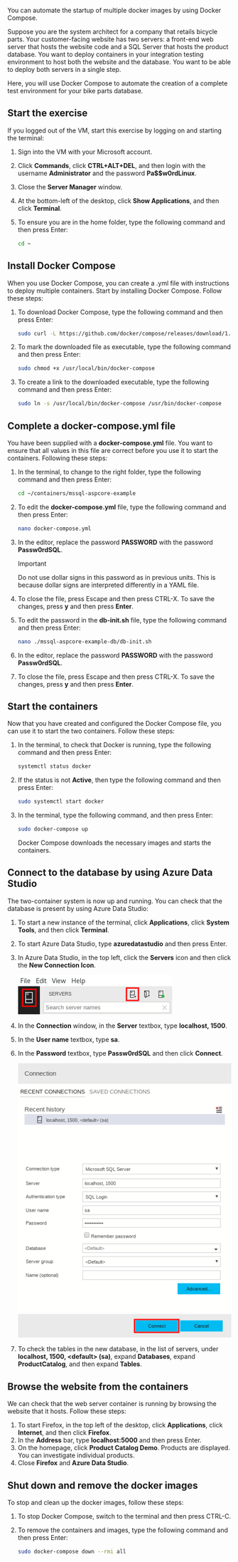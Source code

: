 You can automate the startup of multiple docker images by using Docker Compose.

Suppose you are the system architect for a company that retails bicycle parts. Your customer-facing website has two servers: a front-end web server that hosts the website code and a SQL Server that hosts the product database. You want to deploy containers in your integration testing environment to host both the website and the database. You want to be able to deploy both servers in a single step.

Here, you will use Docker Compose to automate the creation of a complete test environment for your bike parts database.

## Start the exercise

If you logged out of the VM, start this exercise by logging on and starting the terminal:

1. Sign into the VM with your Microsoft account.
1. Click **Commands**, click **CTRL+ALT+DEL**, and then login with the username **Administrator** and the password **Pa$$w0rdLinux**.
1. Close the **Server Manager** window.
1. At the bottom-left of the desktop, click **Show Applications**, and then click **Terminal**.
1. To ensure you are in the home folder, type the following command and then press Enter:

    ```bash
    cd ~
    ```

## Install Docker Compose

When you use Docker Compose, you can create a .yml file with instructions to deploy multiple containers. Start by installing Docker Compose. Follow these steps:

1. To download Docker Compose, type the following command and then press Enter:

    ```bash
    sudo curl -L https://github.com/docker/compose/releases/download/1.21.2/docker-compose-$(uname -s)-$(uname -m) -o /usr/local/bin/docker-compose
    ```

1. To mark the downloaded file as executable, type the following command and then press Enter:

    ```bash
    sudo chmod +x /usr/local/bin/docker-compose
    ```

1. To create a link to the downloaded executable, type the following command and then press Enter:

    ```bash
    sudo ln -s /usr/local/bin/docker-compose /usr/bin/docker-compose
    ```

## Complete a docker-compose.yml file

You have been supplied with a **docker-compose.yml** file. You want to ensure that all values in this file are correct before you use it to start the containers. Following these steps:

1. In the terminal, to change to the right folder, type the following command and then press Enter:

    ```bash
    cd ~/containers/mssql-aspcore-example
    ```

1. To edit the **docker-compose.yml** file, type the following command and then press Enter:

    ```bash
    nano docker-compose.yml
    ```

1. In the editor, replace the password **PASSWORD** with the password **Passw0rdSQL**.

    > [!IMPORTANT]
    > Do not use dollar signs in this password as in previous units. This is because dollar signs are interpreted differently in a YAML file.

1. To close the file, press Escape and then press CTRL-X. To save the changes, press **y** and then press **Enter**.
1. To edit the password in the **db-init.sh** file, type the following command and then press Enter:

    ```bash
    nano ./mssql-aspcore-example-db/db-init.sh
    ```

1. In the editor, replace the password **PASSWORD** with the password **Passw0rdSQL**.
1. To close the file, press Escape and then press CTRL-X. To save the changes, press **y** and then press **Enter**.

## Start the containers

Now that you have created and configured the Docker Compose file, you can use it to start the two containers. Follow these steps:

1. In the terminal, to check that Docker is running, type the following command and then press Enter:

    ```bash
    systemctl status docker
    ```

1. If the status is not **Active**, then type the following command and then press Enter:

    ```bash
    sudo systemctl start docker
    ```

1. In the terminal, type the following command, and then press Enter:

    ```bash
    sudo docker-compose up
    ```

   Docker Compose downloads the necessary images and starts the containers.

## Connect to the database by using Azure Data Studio

The two-container system is now up and running. You can check that the database is present by using Azure Data Studio:

1. To start a new instance of the terminal, click **Applications**, click **System Tools**, and then click **Terminal**.
1. To start Azure Data Studio, type **azuredatastudio** and then press Enter.
1. In Azure Data Studio, in the top left, click the **Servers** icon and then click the **New Connection Icon**.

   ![Connect from Azure Data Studio](../media/7-connect-ads-1.png)

1. In the **Connection** window, in the **Server** textbox, type **localhost, 1500**.
1. In the **User name** textbox, type **sa**.
1. In the **Password** textbox, type **Passw0rdSQL** and then click **Connect**.

   ![Connect from Azure Data Studio](../media/7-connect-ads-2.png)

1. To check the tables in the new database, in the list of servers, under **localhost, 1500, &lt;default&gt; (sa)**, expand **Databases**, expand **ProductCatalog**, and then expand **Tables**.

## Browse the website from the containers

We can check that the web server container is running by browsing the website that it hosts. Follow these steps:

1. To start Firefox, in the top left of the desktop, click **Applications**, click **Internet**, and then click **Firefox**.
1. In the **Address** bar, type **localhost:5000** and then press Enter.
1. On the homepage, click **Product Catalog Demo**. Products are displayed. You can investigate individual products.
1. Close **Firefox** and **Azure Data Studio**.

## Shut down and remove the docker images

To stop and clean up the docker images, follow these steps:

1. To stop Docker Compose, switch to the terminal and then press CTRL-C.
1. To remove the containers and images, type the following command and then press Enter:

    ```bash
    sudo docker-compose down --rmi all
    ```